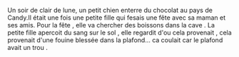 Un soir de clair de lune, un petit chien enterre du chocolat au pays de Candy.Il était une fois une petite fille qui fesais une fête avec sa maman et ses amis. Pour la fête , elle va chercher des boissons dans la cave . La petite fille apercoit du sang sur le sol , elle regardit d'ou cela provenait , cela provenait d'une fouine blessée dans la plafond... ca coulait car le plafond avait un trou .
